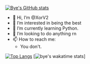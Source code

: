 [![Bye's GitHub stats](https://github-readme-stats.vercel.app/api?username=XorV2&count_private&show_icons=true)](https://github.com/XorV2)

- 👋 Hi, I’m @XorV2
- 👀 I’m interested in being the best
- 🌱 I’m currently learning Python.
- 💞️ I’m looking to do anything rn
- 📫 How to reach me:
  - You don't.

[![Top Langs](https://github-readme-stats.vercel.app/api/top-langs/?username=XorV2&layout=compact&hide=scss,sass,css,html)](https://github.com/XorV2)
[![bye's wakatime stats](https://github-readme-stats.vercel.app/api/wakatime?username=XorV2)]
